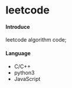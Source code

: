 # leetcode

#### Introduce

leetcode algorithm code;

#### Language

- C/C++
- python3
- JavaScript
